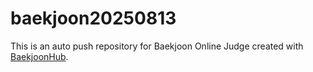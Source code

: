 # baekjoon20250813
This is an auto push repository for Baekjoon Online Judge created with [BaekjoonHub](https://github.com/BaekjoonHub/BaekjoonHub).
